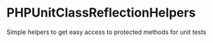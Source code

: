 PHPUnitClassReflectionHelpers
=============================

Simple helpers to get easy access to protected methods for unit tests
